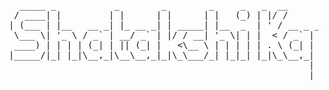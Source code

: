 <pre align="center">
   
   _____ _           _        _        _     _   _  __                      
  / ____| |         | |      | |      | |   (_) | |/ /                      
 | (___ | |__   __ _| |_ __ _| | _____| |__  _  | ' / __ _ _ __  _   _ _ __ 
  \___ \| '_ \ / _` | __/ _` | |/ / __| '_ \| | |  < / _` | '_ \| | | | '__|
  ____) | | | | (_| | || (_| |   <\__ \ | | | | | . \ (_| | |_) | |_| | |   
 |_____/|_| |_|\__,_|\__\__,_|_|\_\___/_| |_|_| |_|\_\__,_| .__/ \__,_|_|   
                                                          | |               
                                                          |_|               
</pre>
